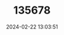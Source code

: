 ---
title: "135678"
category: "Squalius valentinus"
draft: false
date: 2024-02-22 13:03:51
languages:
  English: ["Valencia chub"]
---